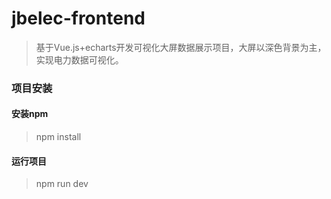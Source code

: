 # jbelec-frontend

> 基于Vue.js+echarts开发可视化大屏数据展示项目，大屏以深色背景为主，实现电力数据可视化。


### 项目安装

#### 安装npm

> npm install

#### 运行项目

> npm run dev


